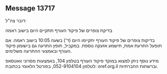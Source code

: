 ## Message 13717

דובר צה"ל:

בדיקת צופרים של פיקוד העורף תתקיים היום בישוב ראמה

בדיקות צופרים של פיקוד העורף יתקיימו היום (ד') בשעה 10:05 בישוב ראמה. 
אם תופעל התרעת אמת, תישמע אזעקה נוספת.
במקביל, תופץ התרעה גם בישומון פיקוד העורף ובאמצעי ההתרעה משלימים.

מידע נוסף ניתן למצוא במוקד פיקוד העורף בטלפון 104, באמצעות מסרוני וואטסאפ לטלפון 052-9104104, בפורטל הלאומי בכתובת: oref.org.il וברשתות החברתיות.

